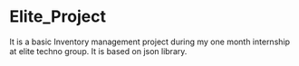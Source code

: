 # Elite_Project

It is a basic Inventory management project during my one month internship at elite techno group. It is based on json library.
